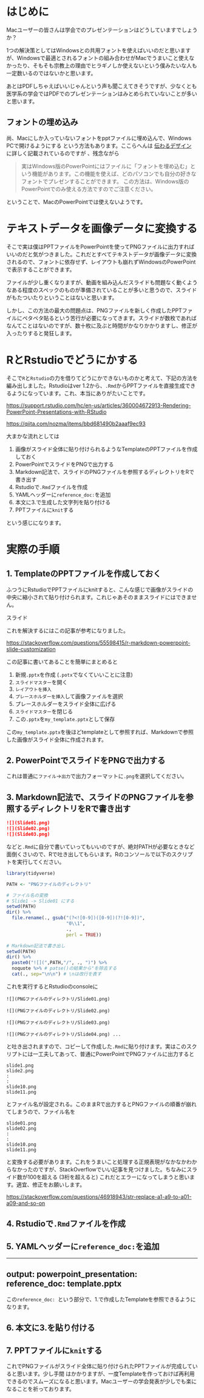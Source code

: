 # はじめに
Macユーザーの皆さんは学会でのプレゼンテーションはどうしていますでしょうか？

1つの解決策としてはWindowsとの共用フォントを使えばいいのだと思いますが、Windowsで最適とされるフォントの組み合わせがMacでうまいこと使えなかったり、そもそも宗教上の理由でヒラギノしか使えないという僕みたいな人も一定数いるのではないかと思います。

あとはPDFしちゃえばいいじゃんという声も聞こえてきそうですが、少なくとも医学系の学会ではPDFでのプレゼンテーションはみとめられていないことが多いと思います。

## フォントの埋め込み
尚、Macにしか入っていないフォントをpptファイルに埋め込んで、Windows PCで開けるようにする
という方法もあります。ここらへんは [伝わるデザイン](http://tsutawarudesign.com/yomiyasuku3.html) に詳しく記載されているのですが
、残念ながら

> 実はWindows版のPowerPointにはファイルに「フォントを埋め込む」という機能があります。この機能を使えば、どのパソコンでも自分の好きなフォントでプレゼンすることができます。
> この方法は、Windows版のPowerPointでのみ使える方法ですのでご注意ください。

ということで、MacのPowerPointでは使えないようです。

# テキストデータを画像データに変換する
そこで実は僕はPPTファイルをPowerPointを使ってPNGファイルに出力すればいいのだと気がつきました。これだとすべてテキストデータが画像データに変換されるので、フォントに依存せず、レイアウトも崩れずWindowsのPowerPointで表示することができます。

ファイルが少し重くなりますが、動画を組み込んだスライドも問題なく動くようなある程度のスペックのものが準備されていることが多いと思うので、スライドがもたついたりということはないと思います。

しかし、この方法の最大の問題点は、PNGファイルを新しく作成したPPTファイルにペタペタ貼るという苦行が必要になってきます。スライドが数枚であればなんてことはないのですが、数十枚に及ぶと時間がかなりかかりますし、修正が入ったりすると発狂します。

# RとRstudioでどうにかする
そこで`R`と`Rstudio`の力を借りてどうにかできないものかと考えて、下記の方法を編み出しました。Rstudioはver 1.2から、`.Rmd`からPPTファイルを直接生成できるようになっています。これ、本当にありがたいことです。

https://support.rstudio.com/hc/en-us/articles/360004672913-Rendering-PowerPoint-Presentations-with-RStudio

https://qiita.com/nozma/items/bbd681490b2aaaf9ec93

大まかな流れとしては  

1. 画像がスライド全体に貼り付けられるようなTemplateのPPTファイルを作成しておく
2. PowerPointでスライドをPNGで出力する
3. Markdown記法で、スライドのPNGファイルを参照するディレクトリをRで書き出す
4. Rstudioで`.Rmd`ファイルを作成
5. YAMLヘッダーに`reference_doc:`を追加
6. 本文に3.で生成した文字列を貼り付ける
7. PPTファイルに`knit`する
  
という感じになります。

# 実際の手順
## 1. TemplateのPPTファイルを作成しておく
ふつうにRstudioでPPTファイルにknitすると、こんな感じで画像がスライドの中央に縮小されて貼り付けられます。これじゃあそのままスライドにはできません。

スライド

これを解決するにはこの記事が参考になりました。

https://stackoverflow.com/questions/55598415/r-markdown-powerpoint-slide-customization

この記事に書いてあることを簡単にまとめると

1. 新規`.pptx`を作成 (`.potx`でなくていいことに注意)
2. `スライドマスター`を開く
3. `レイアウトを挿入`
4. `プレースホルダーを挿入`して画像ファイルを選択
5. プレースホルダーをスライド全体に広げる
6. `スライドマスター`を閉じる
7. この`.pptx`を`my_template.pptx`として保存

この`my_template.pptx`を後ほどtemplateとして参照すれば、Markdownで参照した画像がスライド全体に作成されます。

## 2. PowerPointでスライドをPNGで出力する
これは普通に`ファイル`->`出力`で出力フォーマットに`.png`を選択してください。

## 3. Markdown記法で、スライドのPNGファイルを参照するディレクトリをRで書き出す
```md
![](Slide01.png)
![](Slide02.png)
![](Slide03.png)
```
などと`.Rmd`に自分で書いていってもいいのですが、絶対PATHが必要なときなど面倒くさいので、Rで吐き出してもらいます。Rのコンソールで以下のスクリプトを実行してください。

```r
library(tidyverse)

PATH <- "PNGファイルのディレクトリ"

# ファイル名の変換
# Slide1 -> Slide01 にする
setwd(PATH) 
dir() %>% 
  file.rename(., gsub("(?<![0-9])([0-9])(?![0-9])",
                      "0\\1",
                      .,
                      perl = TRUE)) 

# Markdown記法で書き出し
setwd(PATH) 
dir() %>%
  paste0("![](",PATH,"/", ., ")") %>%
  noquote %>% # patse()の結果から"を除去する
  cat(., sep="\n\n") # \nは改行を表す
```

これを実行するとRstudioのconsoleに

```
![](PNGファイルのディレクトリ/Slide01.png)

![](PNGファイルのディレクトリ/Slide02.png)

![](PNGファイルのディレクトリ/Slide03.png)

![](PNGファイルのディレクトリ/Slide04.png) ...
```

と吐き出されますので、コピーして作成した`.Rmd`に貼り付けます。実はこのスクリプトには一工夫してあって、普通にPowerPointでPNGファイルに出力すると

```
slide1.png
slide2.png
:
:
slide10.png
slide11.png
```
とファイル名が設定される。このままRで出力するとPNGファイルの順番が崩れてしまうので、ファイル名を

```
slide01.png
slide02.png
:
:
slide10.png
slide11.png
```
と変換する必要があります。これをうまいこと処理する正規表現がなかなかわからなかったのですが、StackOverflowでいい記事を見つけました。ちなみにスライド数が100を超える (3桁を超えると) これだとエラーになってしまうと思います。適宜、修正をお願いします。

https://stackoverflow.com/questions/46918943/str-replace-a1-a9-to-a01-a09-and-so-on

## 4. Rstudioで`.Rmd`ファイルを作成

## 5. YAMLヘッダーに`reference_doc:`を追加

---
output: 
  powerpoint_presentation:
    reference_doc: template.pptx
---

この`reference_doc: `という部分で、1.で作成したTemplateを参照できるようになります。

## 6. 本文に3.を貼り付ける
## 7. PPTファイルに`knit`する

これでPNGファイルがスライド全体に貼り付けられたPPTファイルが完成していると思います。少し手間
はかかりますが、一度Templateを作っておけば再利用できるのでスムーズになると思います。Macユーザーの学会発表が少しでも楽になることを祈っております。


